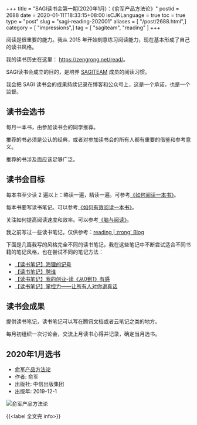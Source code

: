 +++
title = "SAGI读书会第一期(2020年1月)：《俞军产品方法论》"
postid = 2688
date = 2020-01-11T18:33:15+08:00
isCJKLanguage = true
toc = true
type = "post"
slug = "sagi-reading-202001"
aliases = [ "/post/2688.html",]
category = [ "impressions",]
tag = [ "sagiteam", "reading" ]
+++

阅读是很重要的能力。我从 2015 年开始刻意练习阅读能力，现在基本形成了自己的读书风格。

我的读书历史在这里： <https://zengrong.net/read/>。

SAGI读书会成立的目的，是培养 [SAGITEAM](/tag/sagiteam/) 成员的阅读习惯。

我会把 SAGI 读书会的成果持续记录在博客和公众号上，这是一个承诺，也是一个监督。 <!--more-->

## 读书会选书

每月一本书，由参加读书会的同学推荐。

推荐的书必须是公认的经典，或者对参加读书会的所有人都有重要的借鉴和参考意义。

推荐的书涉及面应该足够广泛。

## 读书会目标

每本书至少读 2 遍以上：略读一遍，精读一遍。可参考[《如何阅读一本书》][book1]。

每本书要写读书笔记。可以参考[《如何有效阅读一本书》][book2]。

关注如何提高阅读速度和效率。可以参考[《脑与阅读》][book3]。

我之前写过一些读书笔记，仅供参考：[reading | zrong' Blog](/tag/reading/)

下面是几篇我写的风格完全不同的读书笔记，我在这些笔记中不断尝试适合不同书籍的笔记风格，也在尝试不同的笔记方法：

- [【读书笔记】海狸的记号](/post/the-sign-of-the-beaver/)
- [【读书笔记】聘谁](/post/who-the-a-method-for-hiring/)
- [【读书笔记】我的创业-读《从0到1》有感](/post/zero-to-one/)
- [【读书笔记】掌控力——让所有人对你讲真话](/post/get-the-truth/)

## 读书会成果

提供读书笔记，读书笔记可以写在腾讯文档或者云笔记之类的地方。

每月初组织一次讨论会，交流上月读书心得并记录，确定当月选书。

## 2020年1月选书

- [俞军产品方法论](https://book.douban.com/subject/34907971/)
- 作者: 俞军
- 出版社: 中信出版集团
- 出版年: 2019-12-1

![俞军产品方法论](/uploads/2020/01/yujunchanpinfangfalun.jpg)

{{<label 全文完 info>}}

[book1]: https://book.douban.com/subject/1013208/
[book2]: https://book.douban.com/subject/26789567/
[book3]: https://book.douban.com/subject/30391099/
